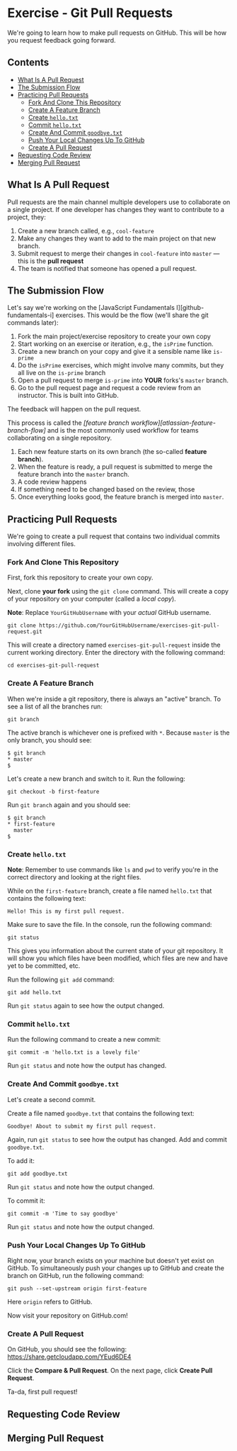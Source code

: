 # Exercise - Git Pull Requests

We're going to learn how to make pull requests on GitHub. This will be how you request feedback going forward.

## Contents <!-- omit in toc -->

- [What Is A Pull Request](#what-is-a-pull-request)
- [The Submission Flow](#the-submission-flow)
- [Practicing Pull Requests](#practicing-pull-requests)
  - [Fork And Clone This Repository](#fork-and-clone-this-repository)
  - [Create A Feature Branch](#create-a-feature-branch)
  - [Create `hello.txt`](#create-hellotxt)
  - [Commit `hello.txt`](#commit-hellotxt)
  - [Create And Commit `goodbye.txt`](#create-and-commit-goodbyetxt)
  - [Push Your Local Changes Up To GitHub](#push-your-local-changes-up-to-github)
  - [Create A Pull Request](#create-a-pull-request)
- [Requesting Code Review](#requesting-code-review)
- [Merging Pull Request](#merging-pull-request)

## What Is A Pull Request

Pull requests are the main channel multiple developers use to collaborate on a single project. If one developer has changes they want to contribute to a project, they:

1. Create a new branch called, e.g., `cool-feature`
1. Make any changes they want to add to the main project on that new branch.
1. Submit request to merge their changes in `cool-feature` into `master` — this is the **pull request**
1. The team is notified that someone has opened a pull request.

## The Submission Flow

Let's say we're working on the [JavaScript Fundamentals I][github-fundamentals-i] exercises. This would be the flow (we'll share the git commands later):

1. Fork the main project/exercise repository to create your own copy
1. Start working on an exercise or iteration, e.g., the `isPrime` function.
1. Create a new branch on your copy and give it a sensible name like `is-prime`
1. Do the `isPrime` exercises, which might involve many commits, but they all live on the `is-prime` branch
1. Open a pull request to merge `is-prime` into **YOUR** forks's `master` branch.
1. Go to the pull request page and request a code review from an instructor. This is built into GitHub.

The feedback will happen on the pull request.

This process is called the *[feature branch workflow][atlassian-feature-branch-flow]* and is the most commonly used workflow for teams collaborating on a single repository.

1. Each new feature starts on its own branch (the so-called **feature branch**).
1. When the feature is ready, a pull request is submitted to merge the feature branch into the `master` branch.
1. A code review happens
1. If something need to be changed based on the review, those
1. Once everything looks good, the feature branch is merged into `master`.

## Practicing Pull Requests

We're going to create a pull request that contains two individual commits involving different files.

### Fork And Clone This Repository

First, fork this repository to create your own copy.

Next, clone **your fork** using the `git clone` command. This will create a copy of your repository on your computer (called a *local copy*).

**Note**: Replace `YourGitHubUsername` with your *actual* GitHub username.

```console
git clone https://github.com/YourGitHubUsername/exercises-git-pull-request.git
```

This will create a directory named `exercises-git-pull-request` inside the current working directory. Enter the directory with the following command:

```console
cd exercises-git-pull-request
```

### Create A Feature Branch

When we're inside a git repository, there is always an "active" branch. To see a list of all the branches run:

```console
git branch
```

The active branch is whichever one is prefixed with `*`. Because `master` is the only branch, you should see:

```console
$ git branch
* master
$
```

Let's create a new branch and switch to it. Run the following:

```console
git checkout -b first-feature
```

Run `git branch` again and you should see:

```console
$ git branch
* first-feature
  master
$
```

### Create `hello.txt`

**Note**: Remember to use commands like `ls` and `pwd` to verify you're in the correct directory and looking at the right files.

While on the `first-feature` branch, create a file named `hello.txt` that contains the following text:

```text
Hello! This is my first pull request.
```

Make sure to save the file. In the console, run the following command:

```console
git status
```

This gives you information about the current state of your git repository. It will show you which files have been modified, which files are new and have yet to be committed, etc.

Run the following `git add` command:

```console
git add hello.txt
```

Run `git status` again to see how the output changed.

### Commit `hello.txt`

Run the following command to create a new commit:

```console
git commit -m 'hello.txt is a lovely file'
```

Run `git status` and note how the output has changed.

### Create And Commit `goodbye.txt`

Let's create a second commit.

Create a file named `goodbye.txt` that contains the following text:

```text
Goodbye! About to submit my first pull request.
```

Again, run `git status` to see how the output has changed. Add and commit `goodbye.txt`.

To add it:

```console
git add goodbye.txt
```

Run `git status` and note how the output changed.

To commit it:

```console
git commit -m 'Time to say goodbye'
```

Run `git status` and note how the output changed.

### Push Your Local Changes Up To GitHub

Right now, your branch exists on your machine but doesn't yet exist on GitHub. To simultaneously push your changes up to GitHub and create the branch on GitHub, run the following command:

```console
git push --set-upstream origin first-feature
```

Here `origin` refers to GitHub.

Now visit your repository on GitHub.com!

### Create A Pull Request

On GitHub, you should see the following: https://share.getcloudapp.com/YEud6DE4

Click the **Compare & Pull Request**. On the next page, click **Create Pull Request**.

Ta-da, first pull request!

## Requesting Code Review

## Merging Pull Request
